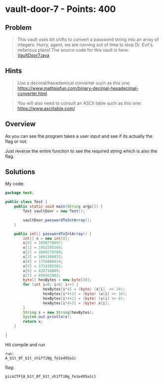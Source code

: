 # vault-door-7 - Points: 400

## Problem

> This vault uses bit shifts to convert a password string into an array of integers. Hurry, agent, we are running out of time to stop Dr. Evil's nefarious plans! The source code for this vault is here: [VaultDoor7.java](https://2019shell1.picoctf.com/static/9fc4e47b7a5f925b7f7230b4b3ef2d90/VaultDoor7.java)

## Hints

> Use a decimal/hexademical converter such as this one: https://www.mathsisfun.com/binary-decimal-hexadecimal-converter.html

> You will also need to consult an ASCII table such as this one: https://www.asciitable.com/

## Overview

As you can see the program takes a user input and see if its actually the flag or not.

Just reverse the entire function to see the required string which is also the flag.

## Solutions

My code:
```java
package test;

public class Test {
    public static void main(String args[]) {
        Test vaultDoor = new Test();

        vaultDoor.passwordToIntArray();
    }

    public int[] passwordToIntArray() {
        int[] x = new int[8];
        x[0] = 1096770097;
        x[1] = 1952395366;
        x[2] = 1600270708;
        x[3] = 1601398833;
        x[4] = 1716808014;
        x[5] = 1734305381;
        x[6] = 828716089;
        x[7] = 895562083;
        byte[] hexBytes = new byte[50];
        for (int i=0; i<8; i++) {
                 hexBytes[i*4] = (byte) (x[i]  >> 24);
                 hexBytes[i*4+1] = (byte) (x[i] >> 16);
                 hexBytes[i*4+2] = (byte) (x[i] >> 8);
                 hexBytes[i*4+3] = (byte) x[i];
        }
        String s = new String(hexBytes);
        System.out.println(s);
        return x;
    }

}
```
Hit compile and run
```
run:
A_b1t_0f_b1t_sh1fTiNg_fe1e495a1c
```

flag:
```
picoCTF{A_b1t_0f_b1t_sh1fTiNg_fe1e495a1c}
```
